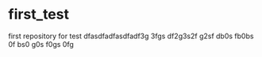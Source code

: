 # first_test
first repository for test
dfasdfadfasdfadf3g
3fgs
df2g3s2f
g2sf
db0s
fb0bs
0f
bs0
g0s
f0gs
0fg
